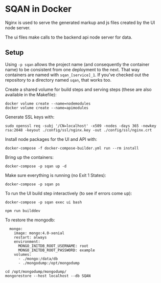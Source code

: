 # SQAN in Docker

Nginx is used to serve the generated markup and js files created by the UI node server.

The ui files make calls to the backend api node server for data. 

## Setup

Using `-p sqan` allows the project name (and consequently the container name) to be consistent from one deployment to the next. That way containers are named with `sqan_[service]_1`. If you've checked out the repository to a directory named `sqan`, that works too. 


Create a shared volume for build steps and serving steps (these are also available in the Makefile):

    docker volume create --name=nodemodules
    docker volume create --name=apimodules

Generate SSL keys with:

    sudo openssl req -subj '/CN=localhost' -x509 -nodes -days 365 -newkey rsa:2048 -keyout ./config/ssl/nginx.key -out ./config/ssl/nginx.crt

Install node packages for the UI and API with:

    docker-compose -f docker-compose-builder.yml run --rm install

Bring up the containers:

    docker-compose -p sqan up -d

Make sure everything is running (no Exit 1 States):

    docker-compose -p sqan ps

To run the UI build step interactively (to see if errors come up):

    docker-compose -p sqan exec ui bash

    npm run builddev


To restore the mongodb:

```
  mongo:
    image: mongo:4.0-xenial
    restart: always
    environment:
      MONGO_INITDB_ROOT_USERNAME: root
      MONGO_INITDB_ROOT_PASSWORD: example
    volumes:
      - ./mongo:/data/db
      - ./mongodump:/opt/mongodump
```

    cd /opt/mongodump/mongodump/
    mongorestore --host localhost --db SQAN




